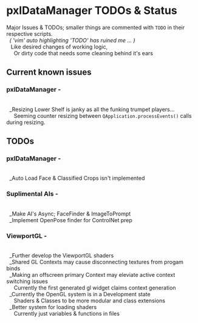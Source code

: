 # pxlDataManager TODOs & Status
Major Issues & TODOs; smaller things are commented with `TODO` in their respective scripts.
<br>&nbsp;&nbsp;*( 'vim' auto highlighting 'TODO' has ruined me ... )*
<br>&nbsp;&nbsp;&nbsp;Like desired changes of working logic,
<br>&nbsp;&nbsp;&nbsp;&nbsp;&nbsp;Or dirty code that needs some cleaning behind it's ears

## Current known issues
### pxlDataManager -
<br>&nbsp;&nbsp;_Resizing Lower Shelf is janky as all the funking trumpet players...
<br>&nbsp;&nbsp;&nbsp;&nbsp;&nbsp;Seeming counter resizing between `QApplication.processEvents()` calls during resizing.

## TODOs 
### pxlDataManager -
<br>&nbsp;&nbsp;_Auto Load Face & Classified Crops isn't implemented

### Suplimental AIs -
<br>&nbsp;&nbsp;_Make AI's Async; FaceFinder & ImageToPrompt
<br>&nbsp;&nbsp;_Implement OpenPose finder for ControlNet prep

### ViewportGL -
<br>&nbsp;&nbsp;_Further develop the ViewportGL shaders
<br>&nbsp;&nbsp;_Shared GL Contexts may cause disconnecting textures from progam binds
<br>&nbsp;&nbsp;_Making an offscreen primary Context may eleviate active context switching issues
<br>&nbsp;&nbsp;&nbsp;&nbsp;&nbsp;Currently the first generated gl widget claims context generation
<br>&nbsp;&nbsp;_Currently the OpenGL system is in a Development state
<br>&nbsp;&nbsp;&nbsp;&nbsp;&nbsp;Shaders & Classes to be more modular and class extensions
<br>&nbsp;&nbsp;_Better system for loading shaders
<br>&nbsp;&nbsp;&nbsp;&nbsp;&nbsp;Currently just variables & functions in files
